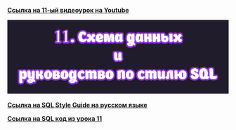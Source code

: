 [**Ссылка на 11-ый видеоурок на Youtube**](https://youtu.be/_WMWWVsHrIg)

![img](https://github.com/AnatoliiBalakiriev/sql_video_course_for_beginners/blob/main/SQL-101%20Modules/Module%202/Lesson%2011/images/lesson%2011.png)


[**Ссылка на SQL Style Guide на русском языке**](https://www.sqlstyle.guide/ru/)

[**Ссылка на SQL код из урока 11**](https://raw.githubusercontent.com/AnatoliiBalakiriev/sql_video_course_for_beginners/main/SQL-101%20Modules/Module%202/Lesson%2011/SQL%20%D1%84%D0%B0%D0%B9%D0%BB%D1%8B/SQL%20%D0%BA%D0%BE%D0%B4%20%D0%B8%D0%B7%20%D1%83%D1%80%D0%BE%D0%BA%D0%B0%2011.sql)
